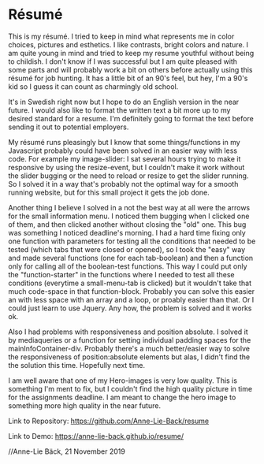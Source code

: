# Résumé

This is my résumé. I tried to keep in mind what represents me in color choices, pictures and esthetics. I like contrasts, bright colors and nature. I am quite young in mind and tried to keep my resume youthful without being to childish. I don't know if I was successful but I am quite pleased with some parts and will probably work a bit on others before actually using this résumé for job hunting. It has a little bit of an 90's feel, but hey, I'm a 90's kid so I guess it can count as charmingly old school.


It's in Swedish right now but I hope to do an English version in the near future. I would also like to format the written text a bit more up to my desired standard for a resume. I'm definitely going to format the text before sending it out to potential employers.


My résumé runs pleasingly but I know that some things/functions in my Javascript probably could have been solved in an easier way with less code. For example my image-slider: I sat several hours trying to make it responsive by using the resize-event, but I couldn't make it work without the slider bugging or the need to reload or resize to get the slider running. So I solved it in a way that's probably not the optimal way for a smooth running website, but for this small project it gets the job done.


Another thing I believe I solved in a not the best way at all were the arrows for the small information menu. I noticed them bugging when I clicked one of them, and then clicked another without closing the "old" one. This bug was something I noticed deadline's morning. I had a hard time fixing only one function with parameters for testing all the conditions that needed to be tested (which tabs that were closed or opened), so I took the "easy" way and made several functions (one for each tab-boolean) and then a function only for calling all of the boolean-test functions. This way I could put only the "function-starter" in the functions where I needed to test all these conditions (everytime a small-menu-tab is clicked) but it wouldn't take that much code-space in that function-block. Probably you can solve this easier an with less space with an array and a loop, or proably easier than that. Or I could just learn to use Jquery. Any how, the problem is solved and it works ok.


Also I had problems with responsiveness and position absolute. I solved it by mediaqueries or a function for setting individual padding spaces for the mainInfoContainer-div. Probably there's a much better/easier way to solve the responsiveness of position:absolute elements but alas, I didn't find the the solution this time. Hopefully next time.


I am well aware that one of my Hero-images is very low quality. This is something I'm ment to fix, but I couldn't find the high quality picture in time for the assignments deadline. I am meant to change the hero image to something more high quality in the near future.


Link to Repository: https://github.com/Anne-Lie-Back/resume


Link to Demo: https://anne-lie-back.github.io/resume/


//Anne-Lie Bäck, 
21 November 2019
